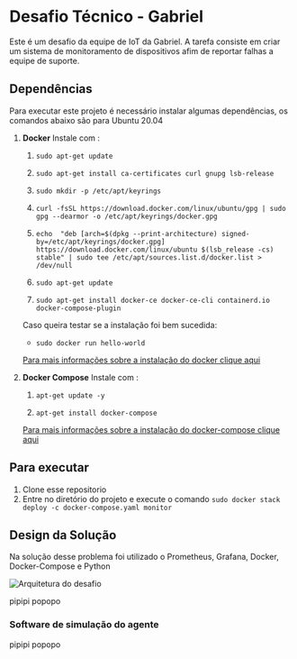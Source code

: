 # Desafio Técnico - Gabriel
Este é um desafio da equipe de IoT da Gabriel. A tarefa consiste em criar um sistema de monitoramento de dispositivos afim de reportar falhas a equipe de suporte.

## Dependências

Para executar este projeto é necessário instalar algumas dependências, os comandos abaixo são para Ubuntu 20.04

1. **Docker**
    Instale com :
    1. `sudo apt-get update`
    
    2. `sudo apt-get install ca-certificates curl gnupg lsb-release`
    
	3. `sudo mkdir -p /etc/apt/keyrings`
	
	4.  `curl -fsSL https://download.docker.com/linux/ubuntu/gpg | sudo 
gpg --dearmor -o /etc/apt/keyrings/docker.gpg`

	5. `echo  "deb [arch=$(dpkg --print-architecture) signed-by=/etc/apt/keyrings/docker.gpg] https://download.docker.com/linux/ubuntu $(lsb_release -cs) stable" | sudo tee /etc/apt/sources.list.d/docker.list > /dev/null`

	6.  `sudo apt-get update`
	
	7. `sudo apt-get install docker-ce docker-ce-cli containerd.io docker-compose-plugin`
	
	Caso queira testar se a instalação foi bem sucedida: 
	* `sudo docker run hello-world`
	
	[Para mais informações sobre a instalação do docker clique aqui](https://docs.docker.com/engine/install/ubuntu/)
2. **Docker Compose**
	Instale com :
	1. `apt-get update -y`
	
	2. `apt-get install docker-compose`

	[Para mais informações sobre a instalação do docker-compose clique aqui](https://linuxhostsupport.com/blog/how-to-install-and-configure-docker-compose-on-ubuntu-20-04/)
  

## Para executar
1. Clone esse repositorio
2. Entre no diretório do projeto e execute o comando
	`sudo docker stack deploy -c docker-compose.yaml monitor`

## Design da Solução
Na solução desse problema foi utilizado o Prometheus, Grafana, Docker, Docker-Compose e Python

![Arquitetura do desafio](https://media.discordapp.net/attachments/987084289214668892/987084708515053658/arquitetura-gabriel.png)

pipipi popopo
### Software de simulação do agente
pipipi popopo
